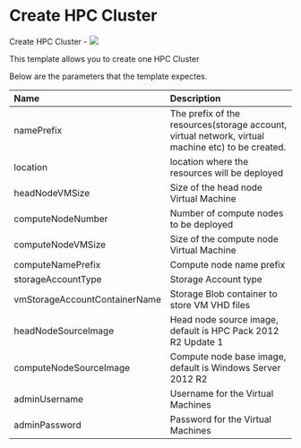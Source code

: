# Create HPC Cluster

Create HPC Cluster - 
<a href="https://portal.azure.com/#create/Microsoft.Template/uri/https%3A%2F%2Fraw.githubusercontent.com%2FDrewm3%2Fazure-quickstart-templates%2Fmaster%2Fcreate-hpc-cluster%2Fazuredeploy.json" target="_blank">
    <img src="http://azuredeploy.net/deploybutton.png"/>
</a>

This template allows you to create one HPC Cluster

Below are the parameters that the template expectes.

| Name   | Description    |
|:--- |:---|
| namePrefix | The prefix of the resources(storage account, virtual network, virtual machine etc) to be created. |
| location | location where the resources will be deployed |
| headNodeVMSize | Size of the head node Virtual Machine |
| computeNodeNumber | Number of compute nodes to be deployed |
| computeNodeVMSize | Size of the compute node Virtual Machine |
| computeNamePrefix | Compute node name prefix |
| storageAccountType | Storage Account type |
| vmStorageAccountContainerName | Storage Blob container to store VM VHD files |
| headNodeSourceImage | Head node source image, default is HPC Pack 2012 R2 Update 1 |
| computeNodeSourceImage | Compute node base image, default is Windows Server 2012 R2 |
| adminUsername  | Username for the Virtual Machines  |
| adminPassword  | Password for the Virtual Machines  |
